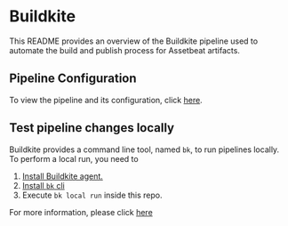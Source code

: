 # Buildkite

This README provides an overview of the Buildkite pipeline used to automate the build and publish process for Assetbeat artifacts.

## Pipeline Configuration

To view the pipeline and its configuration, click [here](https://buildkite.com/elastic/assetbeat).

## Test pipeline changes locally

Buildkite provides a command line tool, named `bk`, to run pipelines locally. To perform a local run, you need to

1. [Install Buildkite agent.](https://buildkite.com/docs/agent/v3/installation)
2. [Install `bk` cli](https://github.com/buildkite/cli)
3. Execute `bk local run` inside this repo.

For more information, please click [here](https://buildkite.com/changelog/44-run-pipelines-locally-with-bk-cli)
